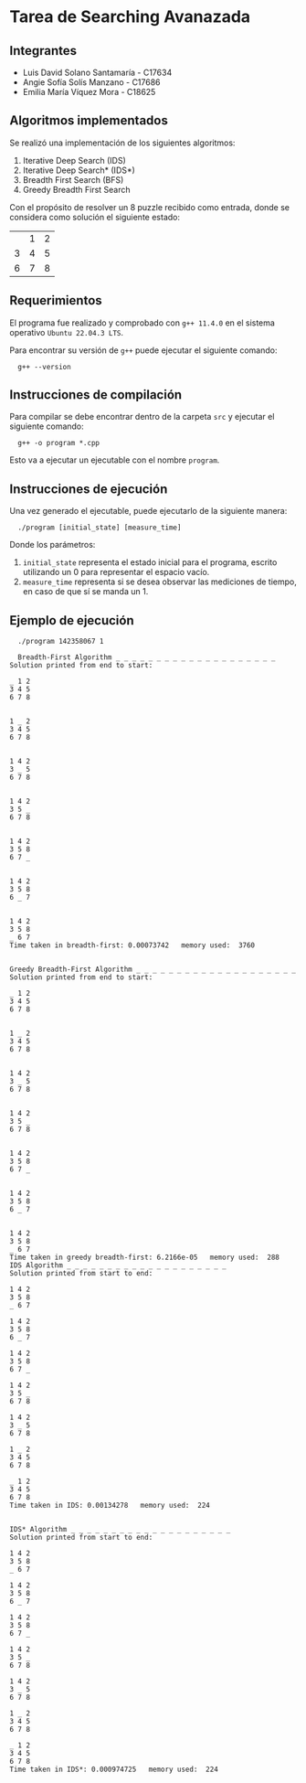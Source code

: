# **Tarea de Searching Avanazada**

## **Integrantes**

+ Luis David Solano Santamaría - C17634
+ Angie Sofía Solís Manzano - C17686
+ Emilia María Víquez Mora - C18625


## Algoritmos implementados

Se realizó una implementación de los siguientes algoritmos:

1. Iterative Deep Search (IDS)
2. Iterative Deep Search* (IDS*)
3. Breadth First Search (BFS)
4. Greedy Breadth First Search

Con el propósito de resolver un 8 puzzle recibido como entrada, donde se considera como solución el siguiente estado:

|   |   |   |
|---|---|---|
|  | 1 | 2 |
| 3 | 4 | 5 |
| 6 | 7 | 8 |


## Requerimientos

El programa fue realizado y comprobado con `g++ 11.4.0` en el sistema operativo `Ubuntu 22.04.3 LTS`.

Para encontrar su versión de `g++` puede ejecutar el siguiente comando:

```
  g++ --version
```

## Instrucciones de compilación

Para compilar se debe encontrar dentro de la carpeta `src` y ejecutar el siguiente comando:

```
  g++ -o program *.cpp
```

Esto va a ejecutar un ejecutable con el nombre `program`.

## Instrucciones de ejecución

Una vez generado el ejecutable, puede ejecutarlo de la siguiente manera:

```
  ./program [initial_state] [measure_time]
```

Donde los parámetros:

1. `initial_state` representa el estado inicial para el programa, escrito utilizando un 0 para representar el espacio vacío.
2. `measure_time` representa si se desea observar las mediciones de tiempo, en caso de que sí se manda un 1.

## Ejemplo de ejecución

```
  ./program 142358067 1

  Breadth-First Algorithm _ _ _ _ _ _ _ _ _ _ _ _ _ _ _ _ _ _ _ _
Solution printed from end to start:

_ 1 2
3 4 5
6 7 8


1 _ 2
3 4 5
6 7 8


1 4 2
3 _ 5
6 7 8


1 4 2
3 5 _
6 7 8


1 4 2
3 5 8
6 7 _


1 4 2
3 5 8
6 _ 7


1 4 2
3 5 8
_ 6 7
Time taken in breadth-first: 0.00073742   memory used:  3760


Greedy Breadth-First Algorithm _ _ _ _ _ _ _ _ _ _ _ _ _ _ _ _ _ _ _ _
Solution printed from end to start:

_ 1 2
3 4 5
6 7 8


1 _ 2
3 4 5
6 7 8


1 4 2
3 _ 5
6 7 8


1 4 2
3 5 _
6 7 8


1 4 2
3 5 8
6 7 _


1 4 2
3 5 8
6 _ 7


1 4 2
3 5 8
_ 6 7
Time taken in greedy breadth-first: 6.2166e-05   memory used:  288
IDS Algorithm _ _ _ _ _ _ _ _ _ _ _ _ _ _ _ _ _ _ _ _
Solution printed from start to end:

1 4 2
3 5 8
_ 6 7

1 4 2
3 5 8
6 _ 7

1 4 2
3 5 8
6 7 _

1 4 2
3 5 _
6 7 8

1 4 2
3 _ 5
6 7 8

1 _ 2
3 4 5
6 7 8

_ 1 2
3 4 5
6 7 8
Time taken in IDS: 0.00134278   memory used:  224


IDS* Algorithm _ _ _ _ _ _ _ _ _ _ _ _ _ _ _ _ _ _ _ _
Solution printed from start to end:

1 4 2
3 5 8
_ 6 7

1 4 2
3 5 8
6 _ 7

1 4 2
3 5 8
6 7 _

1 4 2
3 5 _
6 7 8

1 4 2
3 _ 5
6 7 8

1 _ 2
3 4 5
6 7 8

_ 1 2
3 4 5
6 7 8
Time taken in IDS*: 0.000974725   memory used:  224
```